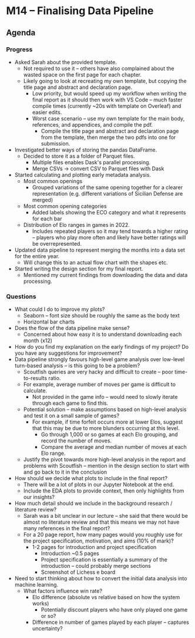 # M14 – Finalising Data Pipeline

## Agenda
### Progress
- Asked Sarah about the provided template.
	- Not required to use it – others have also complained about the wasted space on the first page for each chapter.
	- Likely going to look at recreating my own template, but copying the title page and abstract and declaration page.
		- Low priority, but would speed up my workflow when writing the final report as it should then work with VS Code – much faster compile times (currently ~20s with template on Overleaf) and easier edits.
		- Worst case scenario – use my own template for the main body, references, and appendices, and compile the pdf.
			- Compile the title page and abstract and declaration page from the template, then merge the two pdfs into one for submission.
- Investigated better ways of storing the pandas DataFrame.
	- Decided to store it as a folder of Parquet files.
		- Multiple files enables Dask's parallel processing.
		- Merge CSVs -> convert CSV to Parquet files with Dask
- Started calculating and plotting early metadata analysis.
	- Most common openings
		- Grouped variations of the same opening together for a clearer representation (e.g. different variations of Sicilian Defense are merged)
	- Most common opening categories
		- Added labels showing the ECO category and what it represents for each bar
	- Distribution of Elo ranges in games in 2022.
		- Includes repeated players so it may tend towards a higher rating – players who play more often and likely have better ratings will be overrepresented.
- Updated data pipeline to represent merging the months into a data set for the entire year.
	- Will change this to an actual flow chart with the shapes etc.
- Started writing the design section for my final report.
	- Mentioned my current findings from downloading the data and data processing.

### Questions
- What could I do to improve my plots?
	- Seaborn – font size should be roughly the same as the body text
	- Horizontal bar charts
- Does the flow of the data pipeline make sense?
	- Concerned about how easy it is to understand downloading each month (x12)
- How do you find my explanation on the early findings of my project? Do you have any suggestions for improvement?
- Data pipeline strongly favours high-level game analysis over low-level turn-based analysis – is this going to be a problem?
	- Scoutfish queries are very hacky and difficult to create – poor time-to-results ratio.
	- For example, average number of moves per game is difficult to calculate.
		- Not provided in the game info – would need to slowly iterate through each game to find this.
	- Potential solution – make assumptions based on high-level analysis and test it on a small sample of games?
		- For example, if time forfeit occurs more at lower Elos, suggest that this may be due to more blunders occurring at this level.
			- Go through 1,000 or so games at each Elo grouping, and record the number of moves.
			- Compare the average and median number of moves at each Elo range.
	- Justify the pivot towards more high-level analysis in the report and problems with Scoutfish – mention in the design section to start with and go back to it in the conclusion
- How should we decide what plots to include in the final report?
	- There will be a lot of plots in our Jupyter Notebook at the end.
	- Include the EDA plots to provide context, then only highlights from our insights?
- How much detail should we include in the background research / literature review?
	- Sarah was a bit unclear in our lecture – she said that there would be almost no literature review and that this means we may not have many references in the final report?
	- For a 20 page report, how many pages would you roughly use for the project specification, motivation, and aims (10% of mark)?
		- 1-2 pages for introduction and project specification
			- Introduction ~0.5 pages
			- Project specification is essentially a summary of the introduction – could probably merge sections
			- Screenshot of Lichess e board
- Need to start thinking about how to convert the initial data analysis into machine learning.
	- What factors influence win rate?
		- Elo difference (absolute vs relative based on how the system works)
			- Potentially discount players who have only played one game or so?
		- Difference in number of games played by each player – captures uncertainty?